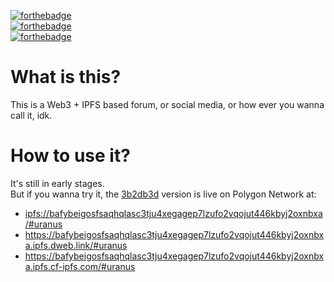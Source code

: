 [![forthebadge](https://forthebadge.com/images/badges/0-percent-optimized.svg)](https://forthebadge.com) <br />
[![forthebadge](https://forthebadge.com/images/badges/60-percent-of-the-time-works-every-time.svg)](https://forthebadge.com) <br />
[![forthebadge](https://forthebadge.com/images/badges/powered-by-black-magic.svg)](https://forthebadge.com)

# What is this?
This is a Web3 + IPFS based forum, or social media, or how ever you wanna call it, idk.

# How to use it?
It's still in early stages. <br />
But if you wanna try it, 
the [3b2db3d](https://github.com/DeepDoge/web3-forum/commit/3b2db3dceb97cdbf0c890a98c1b08d05c34c0971) version is live on Polygon Network at: <br /> 
- [ipfs://bafybeigosfsaqhqlasc3tju4xegagep7lzufo2vqojut446kbyj2oxnbxa/#uranus](ipfs://bafybeigosfsaqhqlasc3tju4xegagep7lzufo2vqojut446kbyj2oxnbxa/#uranus)
- https://bafybeigosfsaqhqlasc3tju4xegagep7lzufo2vqojut446kbyj2oxnbxa.ipfs.dweb.link/#uranus
- https://bafybeigosfsaqhqlasc3tju4xegagep7lzufo2vqojut446kbyj2oxnbxa.ipfs.cf-ipfs.com/#uranus
